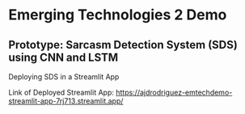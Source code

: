 # Emerging Technologies 2 Demo 
## Prototype: Sarcasm Detection System (SDS) using CNN and LSTM
Deploying SDS in a Streamlit App

Link of Deployed Streamlit App: https://ajdrodriguez-emtechdemo-streamlit-app-7rj713.streamlit.app/
